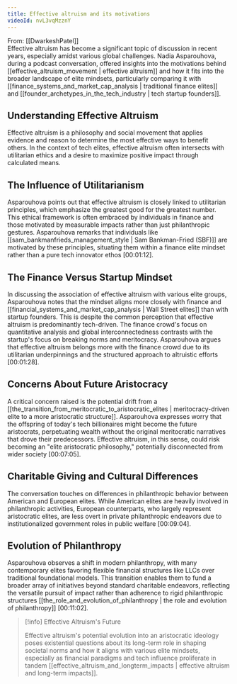 ```yaml
---
title: Effective altruism and its motivations
videoId: nvL3vqMzznY
---
```


From: [[DwarkeshPatel]] <br/> 
Effective altruism has become a significant topic of discussion in recent years, especially amidst various global challenges. Nadia Asparouhova, during a podcast conversation, offered insights into the motivations behind [[effective_altruism_movement | effective altruism]] and how it fits into the broader landscape of elite mindsets, particularly comparing it with [[finance_systems_and_market_cap_analysis | traditional finance elites]] and [[founder_archetypes_in_the_tech_industry | tech startup founders]].

## Understanding Effective Altruism

Effective altruism is a philosophy and social movement that applies evidence and reason to determine the most effective ways to benefit others. In the context of tech elites, effective altruism often intersects with utilitarian ethics and a desire to maximize positive impact through calculated means.

## The Influence of Utilitarianism

Asparouhova points out that effective altruism is closely linked to utilitarian principles, which emphasize the greatest good for the greatest number. This ethical framework is often embraced by individuals in finance and those motivated by measurable impacts rather than just philanthropic gestures. Asparouhova remarks that individuals like [[sam_bankmanfrieds_management_style | Sam Bankman-Fried (SBF)]] are motivated by these principles, situating them within a finance elite mindset rather than a pure tech innovator ethos <a class="yt-timestamp" data-t="00:01:12">[00:01:12]</a>.

## The Finance Versus Startup Mindset

In discussing the association of effective altruism with various elite groups, Asparouhova notes that the mindset aligns more closely with finance and [[financial_systems_and_market_cap_analysis | Wall Street elites]] than with startup founders. This is despite the common perception that effective altruism is predominantly tech-driven. The finance crowd's focus on quantitative analysis and global interconnectedness contrasts with the startup's focus on breaking norms and meritocracy. Asparouhova argues that effective altruism belongs more with the finance crowd due to its utilitarian underpinnings and the structured approach to altruistic efforts <a class="yt-timestamp" data-t="00:01:28">[00:01:28]</a>.

## Concerns About Future Aristocracy

A critical concern raised is the potential drift from a [[the_transition_from_meritocratic_to_aristocratic_elites | meritocracy-driven elite to a more aristocratic structure]]. Asparouhova expresses worry that the offspring of today's tech billionaires might become the future aristocrats, perpetuating wealth without the original meritocratic narratives that drove their predecessors. Effective altruism, in this sense, could risk becoming an "elite aristocratic philosophy," potentially disconnected from wider society <a class="yt-timestamp" data-t="00:07:05">[00:07:05]</a>.

## Charitable Giving and Cultural Differences

The conversation touches on differences in philanthropic behavior between American and European elites. While American elites are heavily involved in philanthropic activities, European counterparts, who largely represent aristocratic elites, are less overt in private philanthropic endeavors due to institutionalized government roles in public welfare <a class="yt-timestamp" data-t="00:09:04">[00:09:04]</a>.

## Evolution of Philanthropy

Asparouhova observes a shift in modern philanthropy, with many contemporary elites favoring flexible financial structures like LLCs over traditional foundational models. This transition enables them to fund a broader array of initiatives beyond standard charitable endeavors, reflecting the versatile pursuit of impact rather than adherence to rigid philanthropic structures [[the_role_and_evolution_of_philanthropy | the role and evolution of philanthropy]] <a class="yt-timestamp" data-t="00:11:02">[00:11:02]</a>.

> [!info] Effective Altruism's Future
> 
> Effective altruism's potential evolution into an aristocratic ideology poses existential questions about its long-term role in shaping societal norms and how it aligns with various elite mindsets, especially as financial paradigms and tech influence proliferate in tandem [[effective_altruism_and_longterm_impacts | effective altruism and long-term impacts]].